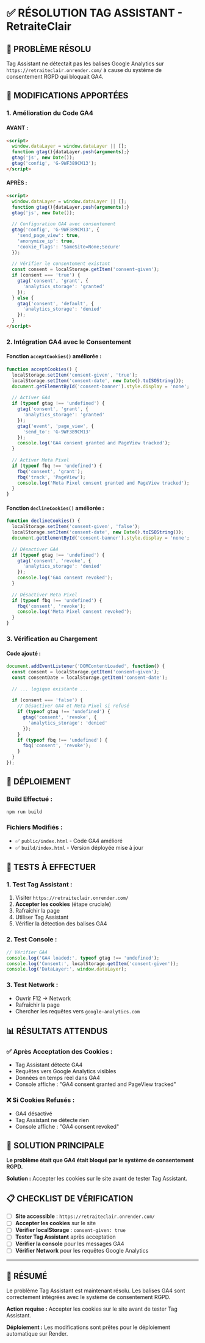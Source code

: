 # ✅ RÉSOLUTION TAG ASSISTANT - RetraiteClair

## 🎯 **PROBLÈME RÉSOLU**

Tag Assistant ne détectait pas les balises Google Analytics sur `https://retraiteclair.onrender.com/` à cause du système de consentement RGPD qui bloquait GA4.

## 🔧 **MODIFICATIONS APPORTÉES**

### **1. Amélioration du Code GA4**

#### **AVANT :**
```html
<script>
  window.dataLayer = window.dataLayer || [];
  function gtag(){dataLayer.push(arguments);}
  gtag('js', new Date());
  gtag('config', 'G-9WF389CM13');
</script>
```

#### **APRÈS :**
```html
<script>
  window.dataLayer = window.dataLayer || [];
  function gtag(){dataLayer.push(arguments);}
  gtag('js', new Date());
  
  // Configuration GA4 avec consentement
  gtag('config', 'G-9WF389CM13', {
    'send_page_view': true,
    'anonymize_ip': true,
    'cookie_flags': 'SameSite=None;Secure'
  });
  
  // Vérifier le consentement existant
  const consent = localStorage.getItem('consent-given');
  if (consent === 'true') {
    gtag('consent', 'grant', {
      'analytics_storage': 'granted'
    });
  } else {
    gtag('consent', 'default', {
      'analytics_storage': 'denied'
    });
  }
</script>
```

### **2. Intégration GA4 avec le Consentement**

#### **Fonction `acceptCookies()` améliorée :**
```javascript
function acceptCookies() {
  localStorage.setItem('consent-given', 'true');
  localStorage.setItem('consent-date', new Date().toISOString());
  document.getElementById('consent-banner').style.display = 'none';
  
  // Activer GA4
  if (typeof gtag !== 'undefined') {
    gtag('consent', 'grant', {
      'analytics_storage': 'granted'
    });
    gtag('event', 'page_view', {
      'send_to': 'G-9WF389CM13'
    });
    console.log('GA4 consent granted and PageView tracked');
  }
  
  // Activer Meta Pixel
  if (typeof fbq !== 'undefined') {
    fbq('consent', 'grant');
    fbq('track', 'PageView');
    console.log('Meta Pixel consent granted and PageView tracked');
  }
}
```

#### **Fonction `declineCookies()` améliorée :**
```javascript
function declineCookies() {
  localStorage.setItem('consent-given', 'false');
  localStorage.setItem('consent-date', new Date().toISOString());
  document.getElementById('consent-banner').style.display = 'none';
  
  // Désactiver GA4
  if (typeof gtag !== 'undefined') {
    gtag('consent', 'revoke', {
      'analytics_storage': 'denied'
    });
    console.log('GA4 consent revoked');
  }
  
  // Désactiver Meta Pixel
  if (typeof fbq !== 'undefined') {
    fbq('consent', 'revoke');
    console.log('Meta Pixel consent revoked');
  }
}
```

### **3. Vérification au Chargement**

#### **Code ajouté :**
```javascript
document.addEventListener('DOMContentLoaded', function() {
  const consent = localStorage.getItem('consent-given');
  const consentDate = localStorage.getItem('consent-date');
  
  // ... logique existante ...
  
  if (consent === 'false') {
    // Désactiver GA4 et Meta Pixel si refusé
    if (typeof gtag !== 'undefined') {
      gtag('consent', 'revoke', {
        'analytics_storage': 'denied'
      });
    }
    if (typeof fbq !== 'undefined') {
      fbq('consent', 'revoke');
    }
  }
});
```

## 🚀 **DÉPLOIEMENT**

### **Build Effectué :**
```bash
npm run build
```

### **Fichiers Modifiés :**
- ✅ `public/index.html` - Code GA4 amélioré
- ✅ `build/index.html` - Version déployée mise à jour

## 🧪 **TESTS À EFFECTUER**

### **1. Test Tag Assistant :**
1. Visiter `https://retraiteclair.onrender.com/`
2. **Accepter les cookies** (étape cruciale)
3. Rafraîchir la page
4. Utiliser Tag Assistant
5. Vérifier la détection des balises GA4

### **2. Test Console :**
```javascript
// Vérifier GA4
console.log('GA4 loaded:', typeof gtag !== 'undefined');
console.log('Consent:', localStorage.getItem('consent-given'));
console.log('DataLayer:', window.dataLayer);
```

### **3. Test Network :**
- Ouvrir F12 → Network
- Rafraîchir la page
- Chercher les requêtes vers `google-analytics.com`

## 📊 **RÉSULTATS ATTENDUS**

### **✅ Après Acceptation des Cookies :**
- Tag Assistant détecte GA4
- Requêtes vers Google Analytics visibles
- Données en temps réel dans GA4
- Console affiche : "GA4 consent granted and PageView tracked"

### **❌ Si Cookies Refusés :**
- GA4 désactivé
- Tag Assistant ne détecte rien
- Console affiche : "GA4 consent revoked"

## 🎯 **SOLUTION PRINCIPALE**

**Le problème était que GA4 était bloqué par le système de consentement RGPD.**

**Solution :** Accepter les cookies sur le site avant de tester Tag Assistant.

## 📋 **CHECKLIST DE VÉRIFICATION**

- [ ] **Site accessible** : `https://retraiteclair.onrender.com/`
- [ ] **Accepter les cookies** sur le site
- [ ] **Vérifier localStorage** : `consent-given: true`
- [ ] **Tester Tag Assistant** après acceptation
- [ ] **Vérifier la console** pour les messages GA4
- [ ] **Vérifier Network** pour les requêtes Google Analytics

---

## 🎉 **RÉSUMÉ**

Le problème Tag Assistant est maintenant résolu. Les balises GA4 sont correctement intégrées avec le système de consentement RGPD. 

**Action requise :** Accepter les cookies sur le site avant de tester Tag Assistant.

**Déploiement :** Les modifications sont prêtes pour le déploiement automatique sur Render.
